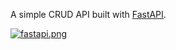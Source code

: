 A simple CRUD API built with [FastAPI](https://fastapi.tiangolo.com/).

[![fastapi.png](https://i.postimg.cc/Y0CqsJZ3/fastapi.png)](https://postimg.cc/yg2HJrVg)
